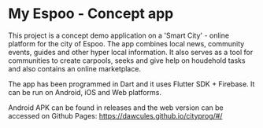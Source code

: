 # My Espoo - Concept app

This project is a concept demo application on a 'Smart City' - online platform for the city of Espoo. The app combines local news, community events, guides and other hyper local information. It also serves as a tool for communities to create carpools, seeks and give help on houdehold tasks and also contains an online marketplace.

The app has been programmed in Dart and it uses Flutter SDK + Firebase. It can be run on Android, iOS and Web platforms.

Android APK can be found in releases and the web version can be accessed on Github Pages: https://dawcules.github.io/cityprog/#/
